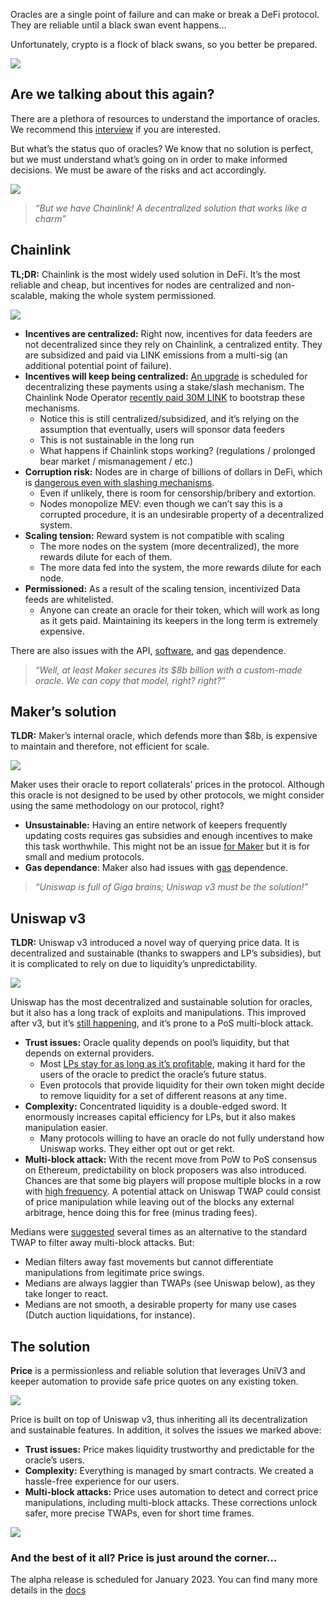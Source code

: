 Oracles are a single point of failure and can make or break a DeFi protocol. They are reliable until a black swan event happens…

Unfortunately, crypto is a flock of black swans, so you better be prepared.

![](img/blog-posts/rip-oracles/swan.jpg)

## Are we talking about this again?

There are a plethora of resources to understand the importance of oracles. We recommend this [interview](https://www.youtube.com/watch?v=TPXTmVdlyoc) if you are interested.

But what’s the status quo of oracles? We know that no solution is perfect, but we must understand what’s going on in order to make informed decisions. We must be aware of the risks and act accordingly.

![](img/blog-posts/rip-oracles/meme.jpg)

> _“But we have Chainlink! A decentralized solution that works like a charm”_

## Chainlink

**TL;DR:** Chainlink is the most widely used solution in DeFi. It’s the most reliable and cheap, but incentives for nodes are centralized and non-scalable, making the whole system permissioned.

![](img/blog-posts/rip-oracles/chainlink.png)

- **Incentives are centralized:** Right now, incentives for data feeders are not decentralized since they rely on Chainlink, a centralized entity. They are subsidized and paid via LINK emissions from a multi-sig (an additional potential point of failure).
- **Incentives will keep being centralized:** [An upgrade](https://blog.chain.link/sustainably-growing-chainlink/) is scheduled for decentralizing these payments using a stake/slash mechanism. The Chainlink Node Operator [recently paid 30M LINK](https://etherscan.io/address/0x98c63b7b319dfbdf3d811530f2ab9dfe4983af9d#tokentxns) to bootstrap these mechanisms.
  - Notice this is still centralized/subsidized, and it’s relying on the assumption that eventually, users will sponsor data feeders
  - This is not sustainable in the long run
  - What happens if Chainlink stops working? (regulations / prolonged bear market / mismanagement / etc.)
- **Corruption risk:** Nodes are in charge of billions of dollars in DeFi, which is [dangerous even with slashing mechanisms](https://ercwl.medium.com/whats-wrong-with-the-chainlink-2-0-whitepaper-for-simpletons-d50f27049464).
  - Even if unlikely, there is room for censorship/bribery and extortion.
  - Nodes monopolize MEV: even though we can’t say this is a corrupted procedure, it is an undesirable property of a decentralized system.
- **Scaling tension:** Reward system is not compatible with scaling
  - The more nodes on the system (more decentralized), the more rewards dilute for each of them.
  - The more data fed into the system, the more rewards dilute for each node.
- **Permissioned:** As a result of the scaling tension, incentivized Data feeds are whitelisted.
  - Anyone can create an oracle for their token, which will work as long as it gets paid. Maintaining its keepers in the long term is extremely expensive.

There are also issues with the API, [software](https://www.cryptotimes.io/venus-protocol-loses-11m-after-chainlinks-suspension-of-luna-value/), and [gas](https://twitter.com/nomorebear/status/1238153064751628291) dependence.

> _“Well, at least Maker secures its $8b billion with a custom-made oracle. We can copy that model, right? right?”_

## Maker’s solution

**TLDR:** Maker’s internal oracle, which defends more than $8b, is expensive to maintain and therefore, not efficient for scale.

![](img/blog-posts/rip-oracles/maker.png)

Maker uses their oracle to report collaterals’ prices in the protocol. Although this oracle is not designed to be used by other protocols, we might consider using the same methodology on our protocol, right?

- **Unsustainable:** Having an entire network of keepers frequently updating costs requires gas subsidies and enough incentives to make this task worthwhile. This might not be an issue [for Maker](https://twitter.com/bantg/status/1431593857423118342) but it is for small and medium protocols.
- **Gas dependance**: Maker also had issues with [gas](https://insights.glassnode.com/what-really-happened-to-makerdao/) dependence.

> _“Uniswap is full of Giga brains; Uniswap v3 must be the solution!”_

## Uniswap v3

**TLDR:** Uniswap v3 introduced a novel way of querying price data. It is decentralized and sustainable (thanks to swappers and LP’s subsidies), but it is complicated to rely on due to liquidity’s unpredictability.

![](img/blog-posts/rip-oracles/uniswap.png)

Uniswap has the most decentralized and sustainable solution for oracles, but it also has a long track of exploits and manipulations. This improved after v3, but it’s [still happening](https://twitter.com/raricapital/status/1455569653820973057), and it’s prone to a PoS multi-block attack.

- **Trust issues:** Oracle quality depends on pool’s liquidity, but that depends on external providers.
  - Most [LPs stay for as long as it’s profitable](https://twitter.com/FloatProtocol/status/1482184042850263042), making it hard for the users of the oracle to predict the oracle’s future status.
  - Even protocols that provide liquidity for their own token might decide to remove liquidity for a set of different reasons at any time.
- **Complexity:** Concentrated liquidity is a double-edged sword. It enormously increases capital efficiency for LPs, but it also makes manipulation easier.
  - Many protocols willing to have an oracle do not fully understand how Uniswap works. They either opt out or get rekt.
- **Multi-block attack:** With the recent move from PoW to PoS consensus on Ethereum, predictability on block proposers was also introduced. Chances are that some big players will propose multiple blocks in a row with [high frequency](https://alrevuelta.github.io/posts/ethereum-mev-multiblock). A potential attack on Uniswap TWAP could consist of price manipulation while leaving out of the blocks any external arbitrage, hence doing this for free (minus trading fees).

Medians were [suggested](https://github.com/euler-xyz/median-oracle) several times as an alternative to the standard TWAP to filter away multi-block attacks. But:

- Median filters away fast movements but cannot differentiate manipulations from legitimate price swings.
- Medians are always laggier than TWAPs (see Uniswap below), as they take longer to react.
- Medians are not smooth, a desirable property for many use cases (Dutch auction liquidations, for instance).

## The solution

**Price** is a permissionless and reliable solution that leverages UniV3 and keeper automation to provide safe price quotes on any existing token.

![](img/blog-posts/rip-oracles/price.png)

Price is built on top of Uniswap v3, thus inheriting all its decentralization and sustainable features. In addition, it solves the issues we marked above:

- **Trust issues:** Price makes liquidity trustworthy and predictable for the oracle’s users.
- **Complexity:** Everything is managed by smart contracts. We created a hassle-free experience for our users.
- **Multi-block attacks:** Price uses automation to detect and correct price manipulations, including multi-block attacks. These corrections unlock safer, more precise TWAPs, even for short time frames.

![](img/blog-posts/rip-oracles/meme-2.png)

### **And the best of it all? Price is just around the corner…**

The alpha release is scheduled for January 2023. You can find many more details in the [docs](https://docs.oracles.rip/)
